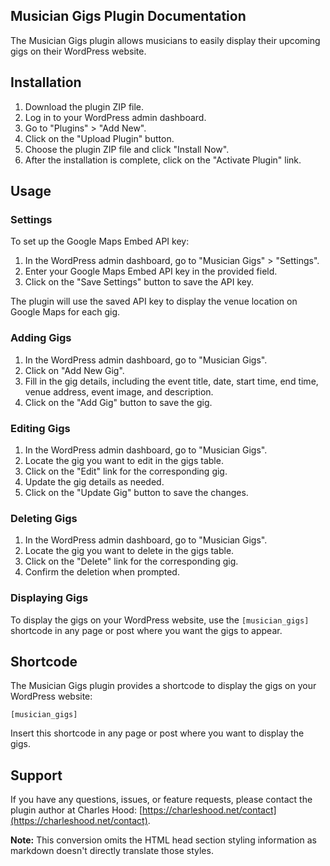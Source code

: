 ## Musician Gigs Plugin Documentation

The Musician Gigs plugin allows musicians to easily display their upcoming gigs on their WordPress website.

## Installation

1. Download the plugin ZIP file.
2. Log in to your WordPress admin dashboard.
3. Go to "Plugins" > "Add New".
4. Click on the "Upload Plugin" button.
5. Choose the plugin ZIP file and click "Install Now".
6. After the installation is complete, click on the "Activate Plugin" link.

## Usage

### Settings

To set up the Google Maps Embed API key:

1. In the WordPress admin dashboard, go to "Musician Gigs" > "Settings".
2. Enter your Google Maps Embed API key in the provided field.
3. Click on the "Save Settings" button to save the API key.

The plugin will use the saved API key to display the venue location on Google Maps for each gig.

### Adding Gigs

1. In the WordPress admin dashboard, go to "Musician Gigs".
2. Click on "Add New Gig".
3. Fill in the gig details, including the event title, date, start time, end time, venue address, event image, and description.
4. Click on the "Add Gig" button to save the gig.

### Editing Gigs

1. In the WordPress admin dashboard, go to "Musician Gigs".
2. Locate the gig you want to edit in the gigs table.
3. Click on the "Edit" link for the corresponding gig.
4. Update the gig details as needed.
5. Click on the "Update Gig" button to save the changes.

### Deleting Gigs

1. In the WordPress admin dashboard, go to "Musician Gigs".
2. Locate the gig you want to delete in the gigs table.
3. Click on the "Delete" link for the corresponding gig.
4. Confirm the deletion when prompted.

### Displaying Gigs

To display the gigs on your WordPress website, use the `[musician_gigs]` shortcode in any page or post where you want the gigs to appear.

## Shortcode

The Musician Gigs plugin provides a shortcode to display the gigs on your WordPress website:

```
[musician_gigs]
```

Insert this shortcode in any page or post where you want to display the gigs.

## Support

If you have any questions, issues, or feature requests, please contact the plugin author at Charles Hood: [https://charleshood.net/contact](https://charleshood.net/contact).

**Note:** This conversion omits the HTML head section styling information as markdown doesn't directly translate those styles.
